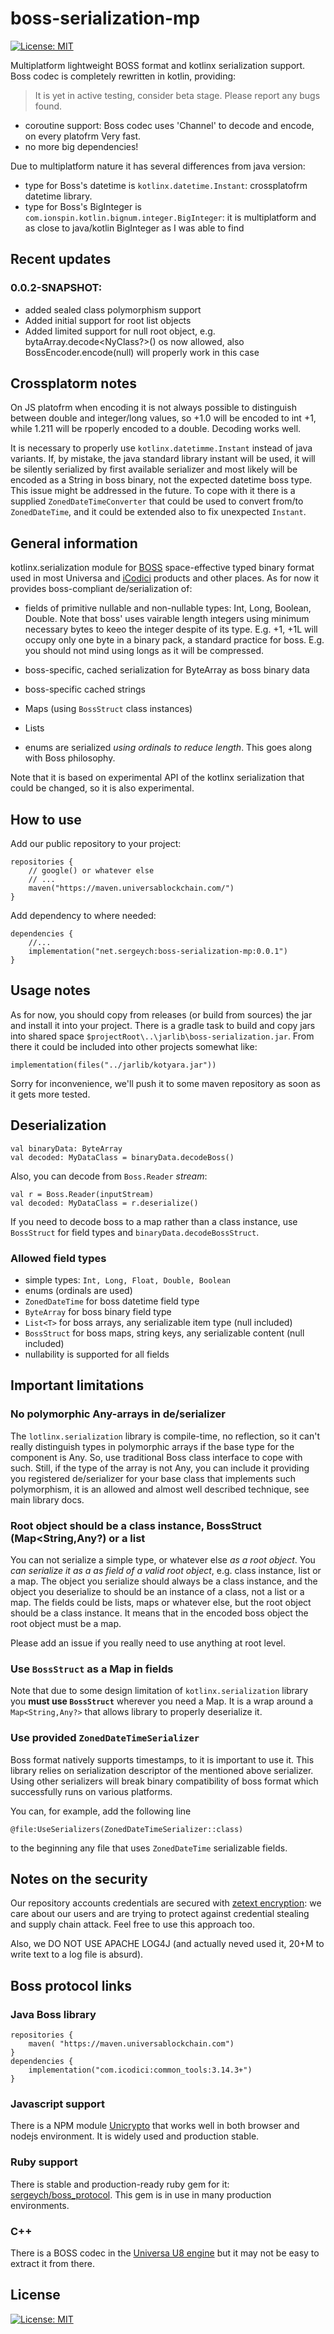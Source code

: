 # boss-serialization-mp

[![License: MIT](https://img.shields.io/badge/License-MIT-yellow.svg)](https://opensource.org/licenses/MIT)

Multiplatform lightweight BOSS format and kotlinx serialization support. Boss codec is completely rewritten in kotlin, providing:

> It is yet in active testing, consider beta stage. Please report any bugs found.

- coroutine support: Boss codec uses 'Channel<Byte>' to decode and encode, on every platofrm Very fast.
- no more big dependencies!

Due to multiplatform nature it has several differences from java version:

- type for Boss's datetime is `kotlinx.datetime.Instant`: crossplatofrm datetime library.
- type for Boss's BigInteger is `com.ionspin.kotlin.bignum.integer.BigInteger`: it is multiplatform and as close to java/kotlin BigInteger as I was able to find

## Recent updates

### 0.0.2-SNAPSHOT: 

* added sealed class polymorphism support
* Added initial support for root list objects
* Added limited support for null root object, e.g. bytaArray.decode<NyClass?>() os now allowed, also BossEncoder.encode(null) will properly work in this case

## Crossplatorm notes

On JS platofrm when encoding it is not always possible to distinguish between double and integer/long values, so +1.0 will be encoded to int +1, while 1.211 will be rpoperly encoded to a double. Decoding works well.

It is necessary to properly use `kotlinx.datetimme.Instant` instead of java variants. If, by mistake, the java standard library instant will be used, it will be silently serialized by first available serializer and most likely will be encoded as a String in boss binary, not the expected datetime boss type. This issue might be addressed in the future. To cope with it there is a supplied `ZonedDateTimeConverter` that could be used to convert from/to `ZonedDateTime`, and it could be extended also to fix unexpected `Instant`.

## General information

kotlinx.serialization module for [BOSS](https://kb.universablockchain.com/boss_serialization_protocol/307) space-effective typed binary format used in most Universa and [iCodici](https://icodici.com) products and other places. As for now it provides boss-compliant de/serialization of:

- fields of primitive nullable and non-nullable types: Int, Long, Boolean, Double. Note that boss' uses vairable length integers using minimum necessary bytes to keeo the integer despite of its type. E.g. +1, +1L will occupy only one byte in a binary pack, a standard practice for boss. E.g. you should not mind using longs as it will be compressed.

- boss-specific, cached serialization for ByteArray as boss binary data

- boss-specific cached strings

- Maps (using `BossStruct` class instances)

- Lists

- enums are serialized _using ordinals to reduce length_. This goes along with Boss philosophy.

Note that it is based on experimental API of the kotlinx serialization that could be changed, so it is also experimental.

## How to use

Add our public repository to your project:

~~~
repositories {
    // google() or whatever else
    // ...
    maven("https://maven.universablockchain.com/")
}
~~~

Add dependency to where needed:

~~~
dependencies {
    //...  
    implementation("net.sergeych:boss-serialization-mp:0.0.1")
}
~~~

## Usage notes

As for now, you should copy from releases (or build from sources) the jar and install it into your project. There is a gradle task to build and copy jars into shared space `$projectRoot\..\jarlib\boss-serialization.jar`. From there it could  be included into other projects somewhat like:

~~~
implementation(files("../jarlib/kotyara.jar"))
~~~

Sorry for inconvenience, we'll push it to some maven repository as soon as it gets more tested.

## Deserialization

~~~
val binaryData: ByteArray
val decoded: MyDataClass = binaryData.decodeBoss()
~~~

Also, you can decode from `Boss.Reader` _stream_:

~~~
val r = Boss.Reader(inputStream)
val decoded: MyDataClass = r.deserialize()
~~~

If you need to decode boss to a map rather than a class instance, use `BossStruct` for field types and `binaryData.decodeBossStruct`.

### Allowed field types

- simple types: `Int, Long, Float, Double, Boolean`
- enums (ordinals are used)
- `ZonedDateTime` for boss datetime field type
- `ByteArray` for boss binary field type
- `List<T>` for boss arrays, any serializable item type (null included)
- `BossStruct` for boss maps, string keys, any serializable content (null included)
- nullability is supported for all fields

## Important limitations

### No polymorphic Any-arrays in de/serializer

The `lotlinx.serialization` library is compile-time, no reflection, so it can't really distinguish types in polymorphic arrays if the base type for the component is Any. So, use traditional Boss class interface to cope with such. Still, if the type of the array is not Any, you can include it providing you registered de/serializer for your base class that implements such polymorphism, it is an allowed and almost well described technique, see main library docs.

### Root object should be a class instance, BossStruct (Map<String,Any?) or a list 

You can not serialize a simple type, or whatever else *as a root object*. You *can serialize it as a as field of a valid root object*, e.g. class instance, list or a map. The object you serialize should always be a class instance, and the object you deserialize to should be an instance of a class, not a list or a map. The fields could be lists, maps or whatever else, but the root object should be a class instance. It means that in the encoded boss object the root object must be a map.

Please add an issue if you really need to use anything at root level.

### Use `BossStruct` as a Map in fields

Note that due to some design limitation of `kotlinx.serialization` library you __must use `BossStruct`__ wherever you need a Map. It is a wrap around a `Map<String,Any?>` that allows library to properly deserialize it.

### Use provided `ZonedDateTimeSerializer`  

Boss format natively supports timestamps, to it is important to use it. This library relies on serialization
descriptor of the mentioned above serializer. Using other serializers will break binary compatibility of boss format which successfully runs on various platforms. 

You can, for example, add the following line

```
@file:UseSerializers(ZonedDateTimeSerializer::class)
```

to the beginning any file that uses `ZonedDateTime` serializable fields.

## Notes on the security

Our repository accounts credentials are secured with [zetext encryption](https://github.com/sergeych/ZeText): we care about our users and are trying to protect against credential stealing and supply chain attack. Feel free to use this approach too.

Also, we DO NOT USE APACHE LOG4J (and actually neved used it, 20+M to write text to a log file is absurd).

## Boss protocol links

### Java Boss library

~~~
repositories { 
    maven( "https://maven.universablockchain.com") 
}
dependencies {
    implementation("com.icodici:common_tools:3.14.3+")
}
~~~

### Javascript support

There is a NPM module [Unicrypto](https://www.npmjs.com/package/unicrypto) that works well in both browser and nodejs environment. It is widely used and production stable.

### Ruby support

There is stable and production-ready ruby gem for it: [sergeych/boss_protocol](https://github.com/sergeych/boss_protocol). This gem is in use in many production environments.

### C++

There is a BOSS codec in the [Universa U8 engine](https://github.com/UniversaBlockchain/U8) but it may not be easy to extract it from there.

## License

[![License: MIT](https://img.shields.io/badge/License-MIT-yellow.svg)](https://opensource.org/licenses/MIT)
